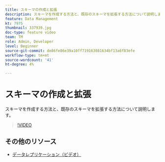 ```yaml
---
title: スキーマの作成と拡張
description: スキーマを作成する方法と、既存のスキーマを拡張する方法について説明します。
feature: Data Management
kt: 7975
thumbnail: 337939.jpg
doc-type: feature video
team: TM
role: Admin, Developer
level: Beginner
source-git-commit: de86fe86e39a10ff719163081634bf13a6f83efe
workflow-type: tm+mt
source-wordcount: '41'
ht-degree: 4%

---
```


# スキーマの作成と拡張

スキーマを作成する方法と、既存のスキーマを拡張する方法について説明します。

>[!VIDEO](https://video.tv.adobe.com/v/337939?quality=12)

## その他のリソース

* [データレプリケーション（ビデオ）](/help/data-management/data-replication.md)
